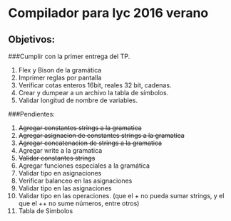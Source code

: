 # Compilador para lyc 2016 verano

## Objetivos:

###Cumplir con la primer entrega del TP.

1. Flex y Bison de la gramática
2. Imprimer reglas por pantalla
3. Verificar cotas enteros 16bit, reales 32 bit, cadenas.
4. Crear y dumpear a un archivo la tabla de símbolos.
5. Validar longitud de nombre de variables.

###Pendientes:

1. ~~Agregar constantes strings a la gramatica~~
2. ~~Agregar asignacion de constantes strings a la gramatica~~
3. ~~Agregar concatenacion de strings a la gramatica~~
4. Agregar write a la gramatica
5. ~~Validar constantes strings~~
6. Agregar funciones especiales a la gramática
7. Validar tipo en asignaciones
8. Verificar balanceo en las asignaciones
9. Validar tipo en las asignaciones
10. Validar tipo en las operaciones. (que el + no pueda sumar strings, y el que el ++ no sume números, entre otros)
11. Tabla de Simbolos
